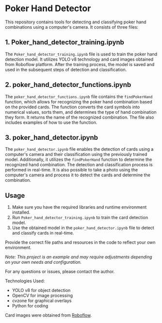 # Poker Hand Detector

This repository contains tools for detecting and classifying poker hand combinations using a computer's camera. It consists of three files:

## 1. Poker_hand_detector_training.ipynb

The `Poker_hand_detector_training.ipynb` file is used to train the poker hand detection model. It utilizes YOLO v8 technology and card images obtained from Roboflow platform. After the training process, the model is saved and used in the subsequent steps of detection and classification.

## 2. poker_hand_detector_functions.ipynb

The `poker_hand_detector_functions.ipynb` file contains the `findPokerHand` function, which allows for recognizing the poker hand combination based on the provided cards. The function converts the card symbols into numerical values, sorts them, and determines the type of hand combination they form. It returns the name of the recognized combination. The file also includes examples of how to use the function.

## 3. poker_hand_detector.ipynb

The `poker_hand_detector.ipynb` file enables the detection of cards using a computer's camera and their classification using the previously trained model. Additionally, it utilizes the `findPokerHand` function to determine the recognized hand combination. The detection and classification process is performed in real-time. It is also possible to take a photo using the computer's camera and process it to detect the cards and determine the combination.

## Usage

1. Make sure you have the required libraries and runtime environment installed.
2. Run `Poker_hand_detector_training.ipynb` to train the card detection model.
3. Use the obtained model in the `poker_hand_detector.ipynb` file to detect and classify cards in real-time.

Provide the correct file paths and resources in the code to reflect your own environment.

*Note: This project is an example and may require adjustments depending on your own needs and configuration.*

For any questions or issues, please contact the author.

Technologies Used:
- YOLO v8 for object detection
- OpenCV for image processing
- cvzone for graphical overlays
- Python for coding

Card images were obtained from [Roboflow](https://roboflow.com/).

